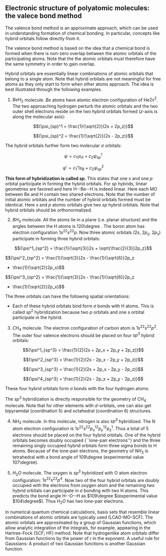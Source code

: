 ## Electronic structure of polyatomic molecules: the valece bond method


The valence bond method is an approximate approach, which can be used in  understanding formation of chemical bonding. In particular, concepts like 
hybrid orbitals follow directly from it.


The valence bond method is based on the idea that a chemical bond is formed 
when there is non-zero overlap between the atomic orbitals of the participating 
atoms. Note that the the atomic orbitals must therefore have the same symmetry in 
order to gain overlap.


Hybrid orbitals are essentially linear combinations of atomic orbitals that 
belong to a single atom. Note that hybrid orbitals are not meaningful for free 
atoms as they only start to form when other atoms approach. The idea is best 
illustrated through the following examples.


1. $BeH_2$ molecule. $Be$ atoms have atomic electron configuration of He$2s^2$. The two approaching hydrogen perturb the atomic orbitals and the two outer shell electrons reside on the two hybrid orbitals formed ($z$-axis is along the molecular axis):


$${\psi_{sp}^1 = \frac{1}{\sqrt{2}}(2s + 2p_z)}$$

$${\psi_{sp}^2 = \frac{1}{\sqrt{2}}(2s - 2p_z)}$$

The hybrid orbitals further form two molecular $\sigma$ orbitals:

$${\psi = c_11s_A + c_2\psi_{sp}^1}$$

$${\psi' = c_1'1s_B + c_2\psi_{sp}^2}$$

**This form of hybridization is called $sp$.** This states that one 
$s$ and one $p$ orbital participate in forming the hybrid orbitals. For $sp$
hybrids, linear geometries are favored and here H--Be--H is indeed linear. 
Here each MO between Be and H contain two shared electrons. Note that the 
number of initial atomic orbitals and the number of hybrid orbitals formed must
be identical. Here $s$ and $p$ atomic orbitals give two $sp$ hybrid orbitals. 
Note that hybrid orbitals should be orthonormalized.


2. $BH_3$ molecule. All the atoms lie in a plane (i.e. planar 
structure) and the angles between the H atoms is 120\degree . The 
boron atom has electron configuration $1s^22s^22p$. Now three
atomic orbitals ($2s$, $2p_z$, $2p_x$) participate in forming three hybrid orbitals:

$${\psi^1_{sp^2} = \frac{1}{\sqrt{3}}2s + \sqrt{\frac{2}{3}}2p_z}$$

$${\psi^2_{sp^2} = \frac{1}{\sqrt{3}}2s - \frac{1}{\sqrt{6}}2p_z 
+ \frac{1}{\sqrt{2}}2p_x}$$

$${\psi^3_{sp^2} = \frac{1}{\sqrt{3}}2s - \frac{1}{\sqrt{6}}2p_z 
- \frac{1}{\sqrt{2}}2p_x}$$


The three orbitals can have the following spatial orientations:


- Each of these hybrid orbitals bind form $\sigma$ bonds with H atoms. This is 
called $sp^2$ hybridization because two $p$ orbitals and one $s$ orbital 
participate in the hybrid.

3. $CH_4$ molecule. The electron configuration of carbon atom is
$1s^22s^22p^2$. The outer four valence electrons should be placed on four
$sp^3$ hybrid orbitals:

$${\psi^1_{sp^3} = \frac{1}{2}(2s + 2p_x + 2p_y + 2p_z)}$$

$${\psi^2_{sp^3} = \frac{1}{2}(2s - 2p_x - 2p_y + 2p_z)}$$

$${\psi^3_{sp^3} = \frac{1}{2}(2s + 2p_x - 2p_y - 2p_z)}$$

$${\psi^4_{sp^3} = \frac{1}{2}(2s - 2p_x + 2p_y - 2p_z)}$$


These four hybrid orbitals form $\sigma$ bonds with the four hydrogen atoms.


The $sp^3$ hybridization is directly responsible for the geometry of CH$_4$ 
molecule. Note that for other elements with $d$-orbitals, one can also get 
bipyramidal (coordination 5) and octahedral (coordination 6) structures.


4. NH$_3$ molecule. In this molecule, nitrogen is also $sp^3$ 
hybridized. The N atom electron configuration is $1s^22s^22p_x^12p_y^12p_z^1$. Thus
a total of 5 electrons should be placed on the four hybrid orbitals. One of the
hybrid orbitals becomes doubly occupied (``lone-pair electrons'') and the three
remaining singly occupied hybrid orbitals form three sigma bonds to H atoms.
Because of the lone-pair electrons, the geometry of $NH_3$ is tetrahedral with
a bond angle of 109\degree (experimental value 107\degree).


5. $H_2 O$ molecule. The oxygen is $sp^3$ hybridized with O atom 
electron configuration: $1s^22s^22p^4$. Now two of
the four hybrid orbitals are doubly occupied with the electrons from 
oxygen atom and the remaining two hybrid orbitals can participate in $\sigma$ bonding 
with two H atoms. This predicts the bond angle H--O--H as $109\degree $(experimental 
value $104\degree$). Thus $H_2O$ has two lone-pair electrons.


In numerical quantum chemical calculations, basis sets that resemble 
linear combinations of atomic orbitals are typically used (LCAO-MO-SCF). The 
atomic orbitals are approximated by a group of Gaussian functions, which allow 
analytic integration of the integrals, for example, appearing in the 
Hartree-Fock (SCF; HF) method. Note that hydrogenlike atom orbitals differ 
from Gaussian functions by the power of $r$ in the exponent. A useful rule for 
Gaussians: A product of two Gaussian functions is another Gaussian function.


